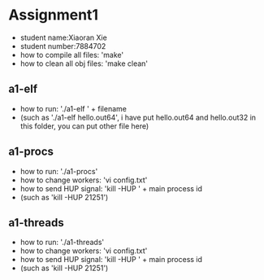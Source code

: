 
# Assignment1
- student name:Xiaoran Xie
- student number:7884702
- how to compile all files: 'make'
- how to clean all obj files: 'make clean'
## a1-elf
- how to run: './a1-elf ' + filename
- (such as './a1-elf hello.out64', i have put hello.out64 and hello.out32 in this folder, you can put other file here)
## a1-procs
- how to run: './a1-procs'
- how to change workers: 'vi config.txt'
- how to send HUP signal: 'kill -HUP ' + main process id
- (such as 'kill -HUP 21251')
## a1-threads
- how to run: './a1-threads' 
- how to change workers: 'vi config.txt'
- how to send HUP signal: 'kill -HUP ' + main process id
- (such as 'kill -HUP 21251')